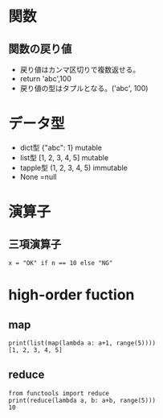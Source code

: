 
# 関数
##  関数の戻り値
-  戻り値はカンマ区切りで複数返せる。
  - return 'abc',100
  - 戻り値の型はタプルとなる。('abc', 100)

# データ型
  - dict型 {"abc": 1}  mutable
  - list型 [1, 2, 3, 4, 5]  mutable
  - tapple型 (1, 2, 3, 4, 5)  immutable
  - None =null

# 演算子
## 三項演算子
```
x = "OK" if n == 10 else "NG"
```

# high-order fuction
## map
```
print(list(map(lambda a: a+1, range(5))))
[1, 2, 3, 4, 5]
```
## reduce
```
from functools import reduce
print(reduce(lambda a, b: a+b, range(5)))
10
```
